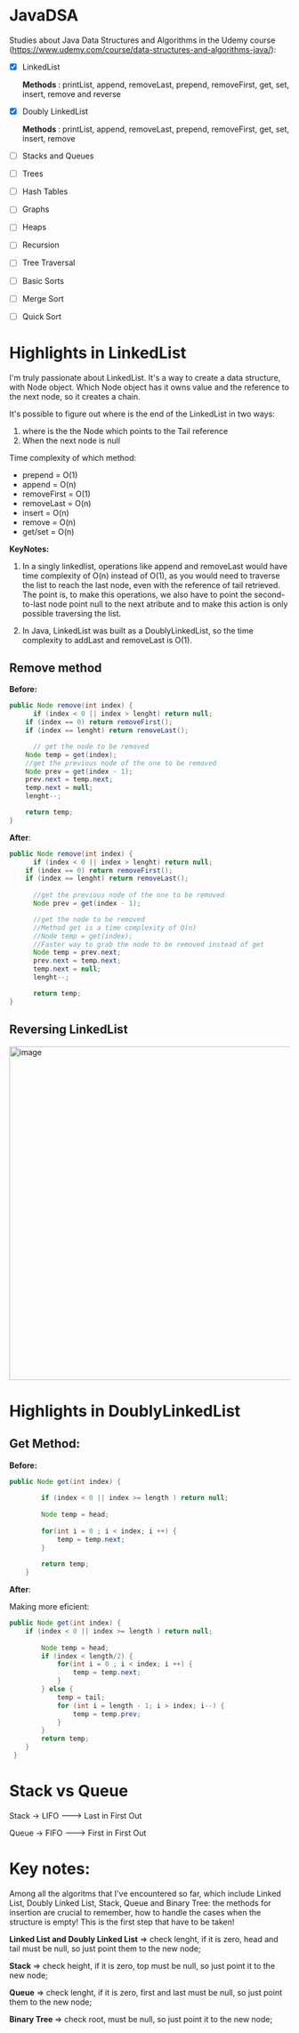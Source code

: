 # JavaDSA

Studies about Java Data Structures and Algorithms in the Udemy course (https://www.udemy.com/course/data-structures-and-algorithms-java/):

- [X] LinkedList
      <p><b> Methods </b>: printList, append, removeLast, prepend, removeFirst, get, set, insert, remove and reverse
- [X] Doubly LinkedList
         <p><b> Methods </b>: printList, append, removeLast, prepend, removeFirst, get, set, insert, remove

- [ ] Stacks and Queues
- [ ] Trees
- [ ] Hash Tables
- [ ] Graphs
- [ ] Heaps
- [ ] Recursion
- [ ] Tree Traversal
- [ ] Basic Sorts
- [ ] Merge Sort
- [ ] Quick Sort



# Highlights in LinkedList
I'm truly passionate about LinkedList. It's a way to create a data structure, with Node object. 
Which Node object has it owns value and the reference to the next node, so it creates a chain. 
<p>It's possible to figure out where is the end of the LinkedList in two ways:</p>

1. where is the the Node which points to the Tail reference
2. When the next node is null
   
<p>Time complexity of which method:</p>

- prepend = O(1)
- append = O(n) 
- removeFirst = O(1)
- removeLast = O(n)
- insert = O(n)
- remove = O(n)
- get/set = O(n)

<b>KeyNotes:</b> 

1. In a singly linkedlist, operations like append and removeLast would have time complexity of O(n) instead of O(1), as you would need to traverse the
list to reach the last node, even with the reference of tail retrieved. The point is, to make this operations, we also have to point the second-to-last node point null 
to the next atribute and to make this action is only possible traversing the list.

2. In Java, LinkedList was built as a DoublyLinkedList, so the time complexity to addLast and removeLast is O(1).

## Remove method
<b>Before:</b>
```java
public Node remove(int index) {
      if (index < 0 || index > lenght) return null;
	if (index == 0) return removeFirst();
	if (index == lenght) return removeLast();

      // get the node to be removed
	Node temp = get(index);
	//get the previous node of the one to be removed
	Node prev = get(index - 1);
	prev.next = temp.next;
	temp.next = null;
	lenght--;

	return temp;
}
```
<b>After</b>:
```java
public Node remove(int index) {
      if (index < 0 || index > lenght) return null;
	if (index == 0) return removeFirst();
	if (index == lenght) return removeLast();
      
      //get the previous node of the one to be removed
      Node prev = get(index - 1);

      //get the node to be removed
      //Method get is a time complexity of O(n)
      //Node temp = get(index);
      //Faster way to grab the node to be removed instead of get
      Node temp = prev.next; 
      prev.next = temp.next;
      temp.next = null;
      lenght--;

      return temp;
}
```

## Reversing LinkedList
<img width="600" alt="image" src="https://github.com/user-attachments/assets/4d842317-6b9f-4766-9b2b-591b5a68b6f8" />

# Highlights in DoublyLinkedList
## Get Method:
<b>Before:</b>
```java
public Node get(int index) {
		
		if (index < 0 || index >= length ) return null;
		
		Node temp = head;
		
		for(int i = 0 ; i < index; i ++) {
			temp = temp.next;
		}
		
		return temp;
	}
```

<b>After</b>:
<p>Making more eficient: </p>

```java
public Node get(int index) {
	if (index < 0 || index >= length ) return null;
		
		Node temp = head;
		if (index < length/2) {
			for(int i = 0 ; i < index; i ++) {
				temp = temp.next;
			}
		} else {
			temp = tail;
			for (int i = length - 1; i > index; i--) {
				temp = temp.prev;
			}
		}
		return temp;
	}
 }
```
# Stack vs Queue
<p>Stack -> LIFO ---> Last in First Out</p>
<p>Queue -> FIFO ---> First in First Out</p>

# Key notes:

<p> Among all the algoritms that I've encountered so far, which include Linked List, Doubly Linked List, Stack, Queue and Binary Tree: the methods for insertion are crucial to remember,  how to handle the cases when the structure is empty! This is the first step that have to be taken!  </p>
<b><p>Linked List and Doubly Linked List</b> => check lenght, if it is zero, head and tail must be null, so just point them to the new node;</p>
<b><p>Stack</b> => check height, if it is zero, top must be null, so just point it to the new node;</p>
<b><p>Queue</b> => check lenght, if it is zero, first and last must be null, so just point them to the new node;</p>
<b><p>Binary Tree </b>=> check root, must be null, so just point it to the new node;</p>


